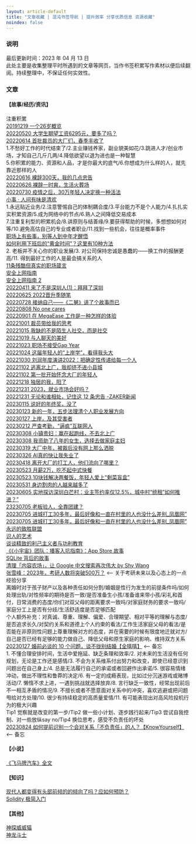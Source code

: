 ```yaml
---
layout: article-default
title: "文章收藏 | 混沌书签导航 | 提升效率 分享优质信息 资源收藏"
noindex: false
---
```


<article>
    <h3>说明</h3>
    最后更新时间：2023 年 04 月 13 日
    <br>此处主要是收集整理平时所遇到的文章等网页，当作书签积累写作素材以便后续翻阅。持续整理中，不保证任何实效性。
    <h3>文章</h3>
    <h4>【故事/经历/资讯】</h4>
    注重积累
    <br><a target="_blank" rel="noopener nofollow" href="https://www.huxiu.com/article/332032.html">20191219 一个26岁概览</a>
    <br><a target="_blank" rel="noopener nofollow" href="https://www.huxiu.com/article/560254.html">20220520 大学生期望工资6295元，要多了吗？</a>
    <br><a target="_blank" rel="noopener nofollow" href="https://www.huxiu.com/article/581281.html">20220614 首批裁员的大厂们，春季丰收了</a>
    <br>1.不愁好工作的时代结束了/2.主业赚钱养家，副业貌美如花/3.跳进人才/创业市场，才知自己几斤几两/4.降低欲望以退为进也是一种智慧
    <br>5.你积累的能力、资源和人品，才是你最大的底气/6.你想成为什么样的人，就先靠近那样的人
    <br><a target="_blank" rel="noopener nofollow" href="https://www.huxiu.com/article/583344.html">20220616 裸辞300天，我的几点忠告</a>
    <br><a target="_blank" rel="noopener nofollow" href="https://www.36kr.com/p/1800341654504451">20220626 裸辞一时爽，生活火葬场</a>
    <br><a target="_blank" rel="noopener nofollow" href="https://www.36kr.com/p/1849216407981190">20220730 疫情之后，30万年轻人决定换一种活法</a>
    <br><a target="_blank" rel="noopener nofollow" href="https://daily.zhihu.com/story/9751001">小事 · 人间有味是清欢</a>
    <br>1.永远贴近业务/2.注意警惕自己的体制耦合度/3.平台能力不是个人能力/4.扎扎实实积累资源/5.成为网络中的节点/6.熟人之间降低交易成本
    <br>7.注重复利型的积累机会/8.讲原则与结善缘/9.要获得帮助的时候，多想想如何对等/10.避免高估自己的专业或者职业/11.找到一些机会，往往是概率事件
    <br><a target="_blank" rel="noopener nofollow" href="https://daily.zhihu.com/story/9710545">职场上有些事，别等人到中年才醒悟</a>
    <br><a target="_blank" rel="noopener nofollow" href="https://www.36kr.com/p/1915989367037700">如何利用下班后的“黄金时间”？这里有10种方法</a>
    <br>2. 老板并不关心你的职业发展/3. 对公司保持忠诚是愚蠢的——换工作的报酬更高/11. 得到最好工作的人是最会搞关系的人
    <br><a target="_blank" rel="noopener nofollow" href="https://www.36kr.com/p/1873060227517058">11条残酷但真实的职场箴言</a>
    <br><a target="_blank" rel="noopener nofollow" href="https://yishi.io/safe-internet-surfing-and-protect-your-privacy/">安全上网指南</a>
    <br><a target="_blank" rel="noopener nofollow" href="https://yishi.io/guide-to-safe-access-internet/">安全上网指南 2</a>
    <br><a target="_blank" rel="noopener nofollow" href="https://darmau.design/article/you-will-never-become-szr-1/">20220411 来了不是深圳人(1)：拜拜了深圳</a>
    <br><a target="_blank" rel="noopener nofollow" href="https://starfury.tech/archives/563">20220625 2022晋升季随笔</a>
    <br><a target="_blank" rel="noopener nofollow" href="https://blog.ichr.me/post/for-erjiu/">20220728 接纳自己——《二舅》讲了个故事而已</a>
    <br><a target="_blank" rel="noopener nofollow" href="https://rohit.blog/care/">20220808 No one cares</a>
    <br><a target="_blank" rel="noopener nofollow" href="https://blog.localvar.cn/archives/working-at-megaease">20220901 在 MegaEase 工作是一种怎样的体验</a>
    <br><a target="_blank" rel="noopener nofollow" href="https://www.hitzhangjie.pro/blog/2022-10-01-%E8%A3%81%E5%91%98%E5%B8%A6%E7%BB%99%E6%88%91%E7%9A%84%E6%80%9D%E8%80%83/">20221001 裁员带给我的思考</a>
    <br><a target="_blank" rel="noopener nofollow" href="https://www.huxiu.com/article/686781.html">20221015 我缺的不是陌生人社交，而是社交</a>
    <br><a target="_blank" rel="noopener nofollow" href="https://geekplux.com/posts/meet-strangers">20221019 与人聊天的美好</a>
    <br><a target="_blank" rel="noopener nofollow" href="https://www.36kr.com/p/1969608171506566">20221023 职场不接受Gap Year</a>
    <br><a target="_blank" rel="noopener nofollow" href="https://mp.weixin.qq.com/s/qs63zUvGKuSi2rHQnvM1Wg">20221024 这届年轻人的“上岸学”，看得我头大</a>
    <br><a target="_blank" rel="noopener nofollow" href="https://www.huxiu.com/article/699342.html">20221030 刘润年度演讲2022：把确定性传递给每一个人</a>
    <br><a target="_blank" rel="noopener nofollow" href="https://mp.weixin.qq.com/s/EVJYvAGYRBTldv8_YEYsMQ">20221102 逃离北上广，我却挤不进小县城</a>
    <br><a target="_blank" rel="noopener nofollow" href="https://www.huxiu.com/article/701750.html">20221102 第一批开始怀念大厂的年轻人</a>
    <br><a target="_blank" rel="noopener nofollow" href="https://www.huxiu.com/article/745542.html">20221218 独居的我，阳了</a>
    <br><a target="_blank" rel="noopener nofollow" href="https://www.huxiu.com/article/757583.html">20221231 2023，就业市场会好吗？</a>
    <br><a target="_blank" rel="noopener nofollow" href="https://www.myzaker.com/article/63b13fea7f780b7c06000000">20221231 无论和谁相处，记住这 12 条忠告 -ZAKER新闻</a>
    <br><a target="_blank" rel="noopener nofollow" href="https://www.huxiu.com/article/770718.html">20230115 说好的年终奖，没了</a>
    <br><a target="_blank" rel="noopener nofollow" href="https://www.huxiu.com/article/776543.html">20230123 新的一年，五步法理清个人职业发展方向</a>
    <br><a target="_blank" rel="noopener nofollow" href="https://www.huxiu.com/article/804598.html">20230127 上岸，及其受害者</a>
    <br><a target="_blank" rel="noopener nofollow" href="https://www.36kr.com/p/2128165442432006">20230212 严查考勤，“逼疯”互联网人</a>
    <br><a target="_blank" rel="noopener nofollow" href="https://www.huxiu.com/article/814854.html">20230308 小镇贵妇：赢在起跑线，不去北上广</a>
    <br><a target="_blank" rel="noopener nofollow" href="https://www.huxiu.com/article/814113.html">20230308 我资助了八年的女生，选择去做家庭主妇</a>
    <br><a target="_blank" rel="noopener nofollow" href="https://www.huxiu.com/article/851818.html">20230319 大厂中年，被裁后没有网上那么洒脱</a>
    <br><a target="_blank" rel="noopener nofollow" href="https://www.huxiu.com/article/930962.html">20230326 AI真的快让我失业了</a>
    <br><a target="_blank" rel="noopener nofollow" href="https://www.huxiu.com/article/1219588.html">20230418 离开大厂的打工人，他们流向了哪里？</a>
    <br><a target="_blank" rel="noopener nofollow" href="https://www.huxiu.com/article/1591833.html">20230523 月薪2万，吃不起中式快餐</a>
    <br><a target="_blank" rel="noopener nofollow" href="https://www.huxiu.com/article/1592299.html">20230523 10块钱解决两餐饭，年轻人爱上“剩菜盲盒”</a>
    <br><a target="_blank" rel="noopener nofollow" href="https://mp.weixin.qq.com/s/jtAWkUu_u0k3nuzrPUPrNw">20230531 身边割肉的人越来越多了</a>
    <br><a target="_blank" rel="noopener nofollow" href="https://www.yicai.com/news/101774802.html">20230605 实地探访深圳白芒村：业主签约率仅12.5%，城中村“统租”如何推进？”</a>
    <br><a target="_blank" rel="noopener nofollow" href="https://www.huxiu.com/article/1762812.html">23230705 老板验人，全靠团建？</a>
    <br><a target="_blank" rel="noopener nofollow" href="https://lxm9.notion.site/30-_-0f6f7b7e21b748c793d933323f27a5f9">20230705 进城打工30多年，最后好像和一直在村里的人也没什么差别_凤凰网”</a>
    <br><a target="_blank" rel="noopener nofollow" href="https://web.archive.org/web/20230705052921/https://news.ifeng.com/c/8RAMu2pBJjH">20230705 进城打工30多年，最后好像和一直在村里的人也没什么差别_凤凰网”</a>
    <br><a target="_blank" rel="noopener nofollow" href="https://blog.devtang.com/2016/07/07/the-dictators-handbook-summary/">永远的致胜联盟</a>
    <br><a target="_blank" rel="noopener nofollow" href="https://www.jisilu.cn/question/465210">识人的艺术</a>
    <br><a target="_blank" rel="noopener nofollow" href="https://blog.mboker.cn/archives/176.html">谈谈精致的利己主义者与功利教育</a>
    <br><a target="_blank" rel="noopener nofollow" href="https://apps.apple.com/cn/story/id1623129570">《《小宇宙》团队：播客入坑指南》：App Store 故事</a>
    <br><a target="_blank" rel="noopener nofollow" href="https://liyafu.com/2022-07-31-sqlite-untold-story/">SQLite 背后的故事</a>
    <br><a target="_blank" rel="noopener nofollow" href="https://shunyu.wang/2021/content-farms-solved/">清理「内容农场」，让 Google 中文搜索再次伟大 by Shy Wang</a>
    <br><a target="_blank" rel="noopener nofollow" href="https://www.huxiu.com/article/663455.html">张雪峰：2023年，考研人数将突破500万？</a> <-- 关于考研未来以及心态上的一点经验分享
    <br>离婚时对于孩子财产以及各种责任如何分割/婚姻是性行为发生的前提条件吗/如何处理出轨/对性频率的期待是否一致/是否准备生小孩/准备谁来带小孩/彩礼和首付，日常消费的态度/你们对双父母的距离要求一致吗/对家庭财务的要求一致吗/家庭分工上是否有分歧/生活舒适度是否足够匹配
    <br>个人额外补充：对真诚、尊重、理解、偏爱、合理期望、相对平等的理解与态度/是否追求长久/对契约关系和道德上个人约束的看法/工作生活家庭父母的看法/是否能在非原则性问题上尊重理解对方的态度，并在需要的时候有限度地迁就对方/自己是否已经有足够的能力做自己、降低父母和原生家庭的影响、维持双方关系
    <br><a target="_blank" rel="noopener nofollow" href="https://www.bilibili.com/video/BV14Y411Q7oY/?t=440">20230127 婚前必谈的 10 个问题，谈不拢别结婚【全嘻嘻】</a> <-- 备忘
    <br>1. 不懂合理安排时间，生活中爱拖延、缺乏条理和效率/2. 对未来的生活没有任何规划，无论是工作还是感情/3. 不会为关系维系付出努力和改变，即使已经意识到问题出在自己身上/4. 总是无法履行自己的承诺或者回避作出承诺/5. 很容易情绪冲动，做出不理性和鲁莽的决定/6. 有一定的成瘾表现，比如过分沉迷游戏或赌博活动/7. 懒惰不求上进，一遇到挑战就选择放弃/8. 言行缺乏一致性，经常出现前后不一相互矛盾的情况/9. 不擅长或者不愿意面对关系中的冲突，喜欢逃避或把问题甩给对方处理/10. 很少有持续稳定的高质量爱情/11. 有可能表现出对高风险投机行为的极大兴趣
    <br>Tip1 觉察就是改变的第一步/Tip2 做一些小计划、逐步践行起来/Tip3 尝试自我控制、对一些放纵say no/Tip4 换位思考，感受不负责任的坏处
    <br><a target="_blank" rel="noopener nofollow" href="https://mp.weixin.qq.com/s/8BMPzBeRgRkQ0kDRCV7U_g">20230824 如何提前识别一个会对关系「不负责任」的人？【KnowYourself】</a> <-- 备忘
    <h4>【小说】</h4>
    <a target="_blank" rel="noopener nofollow" href="https://zhuanlan.zhihu.com/p/491084622">《飞马牌汽车》全文</a>
    <h4>【知识】</h4>
    <a target="_blank" rel="noopener nofollow" href="https://daily.zhihu.com/story/9731850">现代人都变得有头部前倾的的倾向了吗？应如何预防？</a>
    <br><a target="_blank" rel="noopener nofollow" href="https://three-recorder-52a.notion.site/Solidity-0023ac7df203454db730467dea62aad2">Solidity 极简入门</a>
    <h4>【其他】</h4>
    <a target="_blank" rel="noopener nofollow" href="https://baike.baidu.com/item/%E7%A5%9E%E6%8E%A2%E5%A8%81%E5%A8%81%E7%8C%AB/7253382">神探威威猫
</a>
    <br><a target="_blank" rel="noopener nofollow" href="https://baike.baidu.com/item/%E9%AD%94%E7%A5%9E%E8%8B%B1%E9%9B%84%E4%BC%A0/3555024">神龙斗士</a>
</article>
